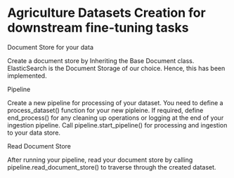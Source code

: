 # Agriculture Datasets Creation for downstream fine-tuning tasks

Document Store for your data

Create a document store by Inheriting the Base Document class. ElasticSearch is the Document Storage of our choice. Hence, this has been implemented.

Pipeline

Create a new pipeline for processing of your dataset. 
You need to define a process_dataset() function for your new pipleine. If required, define end_process() for any cleaning up operations or logging at the end of your ingestion pipeline.
Call pipeline.start_pipeline() for processing and ingestion to your data store.

Read Document Store

After running your pipeline, read your document store by calling pipeline.read_document_store() to traverse through the created dataset.
